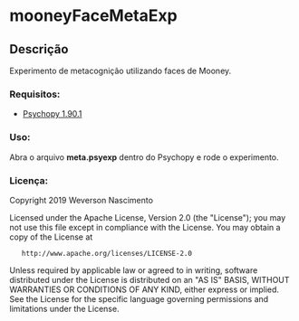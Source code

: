 # mooneyFaceMetaExp

## Descrição
Experimento de metacognição utilizando faces de Mooney.

### Requisitos:
* [Psychopy 1.90.1](https://www.psychopy.org/) 

### Uso:
Abra o arquivo **meta.psyexp** dentro do Psychopy e rode o experimento.

### Licença:

   Copyright 2019 Weverson Nascimento

   Licensed under the Apache License, Version 2.0 (the "License");
   you may not use this file except in compliance with the License.
   You may obtain a copy of the License at

       http://www.apache.org/licenses/LICENSE-2.0

   Unless required by applicable law or agreed to in writing, software
   distributed under the License is distributed on an "AS IS" BASIS,
   WITHOUT WARRANTIES OR CONDITIONS OF ANY KIND, either express or implied.
   See the License for the specific language governing permissions and
   limitations under the License.

